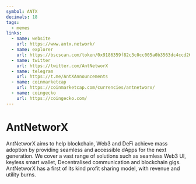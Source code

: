 ```yaml
---
symbol: ANTX
decimals: 18
tags:
  - memes
links:
  - name: website
    url: https://www.antx.network/
  - name: explorer
    url: https://bscscan.com/token/0x9186359f82c3c0cc005a0b3563dc4ccd2627d82a
  - name: twitter
    url: https://twitter.com/AntNetworX
  - name: telegram
    url: https://t.me/AntXAnnouncements
  - name: coinmarketcap
    url: https://coinmarketcap.com/currencies/antnetworx/
  - name: coingecko
    url: https://coingecko.com/
---
```


# AntNetworX

AntNetworX aims to help blockchain, Web3 and DeFi achieve mass adoption by providing seamless and accessible dApps for the next generation. We cover a vast range of solutions such as seamless Web3 UI, keyless smart wallet, Decentralised communication and blockchain gigs. AntNetworX has a first of its kind profit sharing model, with revenue and utility burns.
